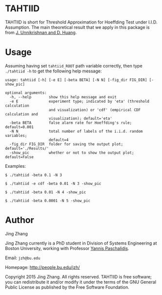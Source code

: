 TAHTIID
======

TAHTIID is short for Threshold Approximation for Hoeffding Test under I.I.D. Assumption. The main theoretical result that we
apply in this package is from [J. Unnikrishnan and D. Huang](http://lcav.epfl.ch/files/content/sites/lcav/files/people/jayakrishnan.unnikrishnan/TIT13submitted.pdf).


Usage
=====
Assuming having set `tahtiid_ROOT` path variable correctly, then type `./tahtiid -h` to get the following help message:
```
usage: tahtiid [-h] [-e E] [-beta BETA] [-N N] [-fig_dir FIG_DIR] [-show_pic]

optional arguments:
  -h, --help        show this help message and exit
  -e E              experiment type; indicated by 'eta' (threshold calculation
                    and visualization) or 'cdf' (empirical CDF calculation and
                    visualization); default='eta'
  -beta BETA        false alarm rate for Hoeffding's rule; default=0.001
  -N N              total number of labels of the i.i.d. random variables;
                    default=4
  -fig_dir FIG_DIR  folder for saving the output plot; default='./Results/'
  -show_pic         whether or not to show the output plot; default=False
```

Examples:

 `$ ./tahtiid -beta 0.1 -N 3`
 
 `$ ./tahtiid -e cdf -beta 0.01 -N 3 -show_pic`

 `$ ./tahtiid -beta 0.01 -N 4 -show_pic`

 `$ ./tahtiid -beta 0.0001 -N 5 -show_pic`



Author
=============
Jing Zhang

Jing Zhang currently is a PhD student in Division of Systems Engineering at Boston University, working with Professor [Yannis Paschalidis](http://ionia.bu.edu/).


Email: `jzh@bu.edu`

Homepage: http://people.bu.edu/jzh/


Copyright 2015 Jing Zhang. All rights reserved. TAHTIID is free software; you can redistribute it and/or modify it under
the terms of the GNU General Public License as published by the Free Software Foundation.